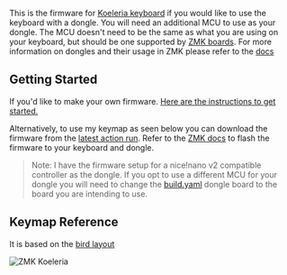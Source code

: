 This is the firmware for [Koeleria keyboard](https://github.com/dibaltic/koeleria) if you would like to use the keyboard with a dongle. You will need an additional MCU to use as your dongle. The MCU doesn't need to be the same as what you are using on your keyboard, but should be one supported by [ZMK boards](https://zmk.dev/docs/hardware). For more information on dongles and their usage in ZMK please refer to the [docs](https://zmk.dev/docs/development/hardware-integration/dongle)

## Getting Started
If you'd like to make your own firmware.
[Here are the instructions to get started.](https://github.com/dibaltic/zmk_koeleria_dongle/blob/main/getting_started.md)

Alternatively, to use my keymap as seen below you can download the firmware from the [latest action run](https://github.com/dibaltic/zmk_koeleria_dongle/actions). Refer to the [ZMK docs](https://zmk.dev/docs/user-setup#installing-the-firmware) to flash the firmware to your keyboard and dongle.

> Note: I have the firmware setup for a nice!nano v2 compatible controller as the dongle. If you opt to use a different MCU for your dongle you will need to change the [build.yaml](https://github.com/dibaltic/zmk_koeleria_dongle/blob/main/build.yaml) dongle board to the board you are intending to use.

## Keymap Reference
It is based on the [bird layout](https://github.com/jcmkk3/bird-layout)


![ZMK Koeleria](https://github.com/user-attachments/assets/41fb7a06-e676-4a0b-bb9e-e6c683aa6120)
